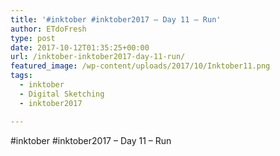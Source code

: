 ```yaml
---
title: '#inktober #inktober2017 – Day 11 – Run'
author: ETdoFresh
type: post
date: 2017-10-12T01:35:25+00:00
url: /inktober-inktober2017-day-11-run/
featured_image: /wp-content/uploads/2017/10/Inktober11.png
tags:
  - inktober
  - Digital Sketching
  - inktober2017

---
```

#inktober #inktober2017 – Day 11 – Run